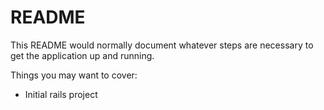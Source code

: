 # README

This README would normally document whatever steps are necessary to get the
application up and running.

Things you may want to cover:

* Initial rails project
